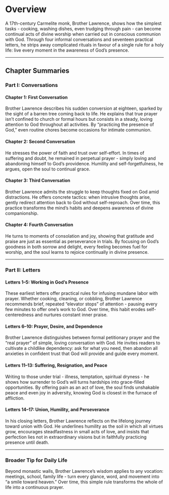 # Overview

A 17th-century Carmelite monk, Brother Lawrence, shows how the simplest tasks - cooking, washing dishes, even trudging through pain - can become continual acts of divine worship when carried out in conscious communion with God. Through four informal conversations and seventeen practical letters, he strips away complicated rituals in favour of a single rule for a holy life: live every moment in the awareness of God’s presence.

---

## Chapter Summaries


### Part I: Conversations

#### Chapter 1: First Conversation

Brother Lawrence describes his sudden conversion at eighteen, sparked by the sight of a barren tree coming back to life. He explains that true prayer isn’t confined to church or formal hours but consists in a steady, loving attention to God throughout all activities. By “practicing the presence of God,” even routine chores become occasions for intimate communion.

#### Chapter 2: Second Conversation

He stresses the power of faith and trust over self-effort. In times of suffering and doubt, he remained in perpetual prayer - simply loving and abandoning himself to God’s providence. Humility and self-forgetfulness, he argues, open the soul to continual grace.

#### Chapter 3: Third Conversation

Brother Lawrence admits the struggle to keep thoughts fixed on God amid distractions. He offers concrete tactics: when intrusive thoughts arise, gently redirect attention back to God without self-reproach. Over time, this practice transforms the mind’s habits and deepens awareness of divine companionship.

#### Chapter 4: Fourth Conversation

He turns to moments of consolation and joy, showing that gratitude and praise are just as essential as perseverance in trials. By focusing on God’s goodness in both sorrow and delight, every feeling becomes fuel for worship, and the soul learns to rejoice continually in divine presence.

---

### Part II: Letters

#### Letters 1–5: Working in God’s Presence

These earliest letters offer practical rules for infusing mundane labor with prayer. Whether cooking, cleaning, or cobbling, Brother Lawrence recommends brief, repeated “elevator stops” of attention - pausing every few minutes to offer one’s work to God. Over time, this habit erodes self-centeredness and nurtures constant inner praise.

#### Letters 6–10: Prayer, Desire, and Dependence

Brother Lawrence distinguishes between formal petitionary prayer and the “real prayer” of simple, loving conversation with God. He invites readers to cultivate a childlike dependency: ask for what you need, then abandon all anxieties in confident trust that God will provide and guide every moment.

#### Letters 11–13: Suffering, Resignation, and Peace

Writing to those under trial - illness, temptation, spiritual dryness - he shows how surrender to God’s will turns hardships into grace-filled opportunities. By offering pain as an act of love, the soul finds unshakable peace and even joy in adversity, knowing God is closest in the furnace of affliction.

#### Letters 14–17: Union, Humility, and Perseverance

In his closing letters, Brother Lawrence reflects on the lifelong journey toward union with God. He underlines humility as the soil in which all virtues grow, encourages steadfastness in small acts of love, and insists that perfection lies not in extraordinary visions but in faithfully practicing presence until death.

---

### Broader Tip for Daily Life

Beyond monastic walls, Brother Lawrence’s wisdom applies to any vocation: meetings, school, family life - turn every glance, word, and movement into “a smile toward heaven.” Over time, this simple rule transforms the whole of life into a continuous prayer.
